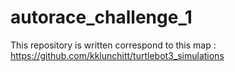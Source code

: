 # autorace_challenge_1
This repository is written correspond to this map : https://github.com/kklunchitt/turtlebot3_simulations

